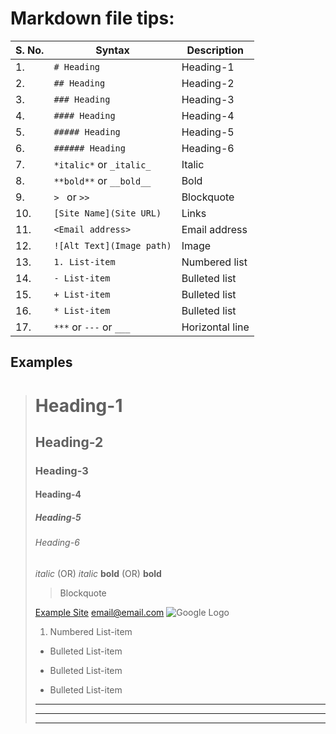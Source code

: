 # Markdown file tips:

| S. No. | Syntax                    | Description     |
|--------|---------------------------|-----------------|
| 1.     | `# Heading`               | Heading-1       |
| 2.     | `## Heading`              | Heading-2       |
| 3.     | `### Heading`             | Heading-3       |
| 4.     | `#### Heading`            | Heading-4       |
| 5.     | `##### Heading`           | Heading-5       |
| 6.     | `###### Heading`          | Heading-6       |
| 7.     | `*italic*` or `_italic_`  | Italic          |
| 8.     | `**bold**` or `__bold__`  | Bold            |
| 9.     | `> ` or `>>`              | Blockquote      |
| 10.    | `[Site Name](Site URL)`   | Links           |
| 11.    | `<Email address>`         | Email address   |
| 12.    | `![Alt Text](Image path)` | Image           |
| 13.    | `1. List-item`            | Numbered list   |
| 14.    | `- List-item`             | Bulleted list   |
| 15.    | `+ List-item`             | Bulleted list   |
| 16.    | `* List-item`             | Bulleted list   |
| 17.    | `***` or `---` or `___`   | Horizontal line |

## Examples
> # Heading-1
> ## Heading-2
> ### Heading-3
> #### Heading-4
> ##### Heading-5
> ###### Heading-6
> *italic* (OR) _italic_
> **bold** (OR) __bold__
> > Blockquote
> 
> [Example Site](https://example.com)
> <email@email.com>
> ![Google Logo](https://www.google.com/images/branding/googlelogo/1x/googlelogo_color_272x92dp.png)
> 1. Numbered List-item
> - Bulleted List-item
> + Bulleted List-item
> * Bulleted List-item
> ***
> ---
> ___
